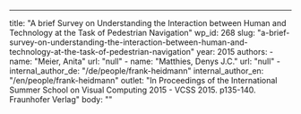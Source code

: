 ---
  title: "A brief Survey on Understanding the Interaction between Human and Technology at the Task of Pedestrian Navigation"
  wp_id: 268
  slug: "a-brief-survey-on-understanding-the-interaction-between-human-and-technology-at-the-task-of-pedestrian-navigation"
  year: 2015
  authors: 
    - 
      name: "Meier, Anita"
      url: "null"
    - 
      name: "Matthies, Denys J.C."
      url: "null"
    - 
      internal_author_de: "/de/people/frank-heidmann"
      internal_author_en: "/en/people/frank-heidmann"
  outlet: "In Proceedings of the International Summer School on Visual Computing 2015 - VCSS 2015. p135-140. Fraunhofer Verlag"
  body: ""
